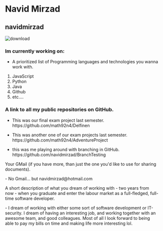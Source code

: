# Navid Mirzad
## navidmirzad

![download](https://user-images.githubusercontent.com/113148422/215455012-6bc64e09-18ff-43a2-93b8-5c7a6dab0600.jpg)

### Im currently working on:
* A prioritized list of Programming languages and technologies you wanna work with.
1. JavaScript
2. Python
3. Java
4. Github
5. etc....



### A link to all my public repositories on GitHub.
* <p> This was our final exam project last semester. https://github.com/math92n4/Delfinen </p>
* <p> This was another one of our exam projects last semester. https://github.com/math92n4/AdventureProject </p>
* <p> this was me playing around with branching in GitHub. https://github.com/navidmirzad/BranchTesting </p>


<p> Your GMail (if you have more, than just the one you'd like to use for sharing documents). </p>
- No Gmail... but navidmirzad@hotmail.com 

<p> A short description of what you dream of working with - two years from now - when you graduate and enter the labour market as a full-fledged, full-time software developer. </p>
- I dream of working with either some sort of software development or IT-security. I dream of having an interesting job, and working together with an awesome team, and good colleagues. Most of all I look forward to being able to pay my bills on time and making life more interesting lol.
